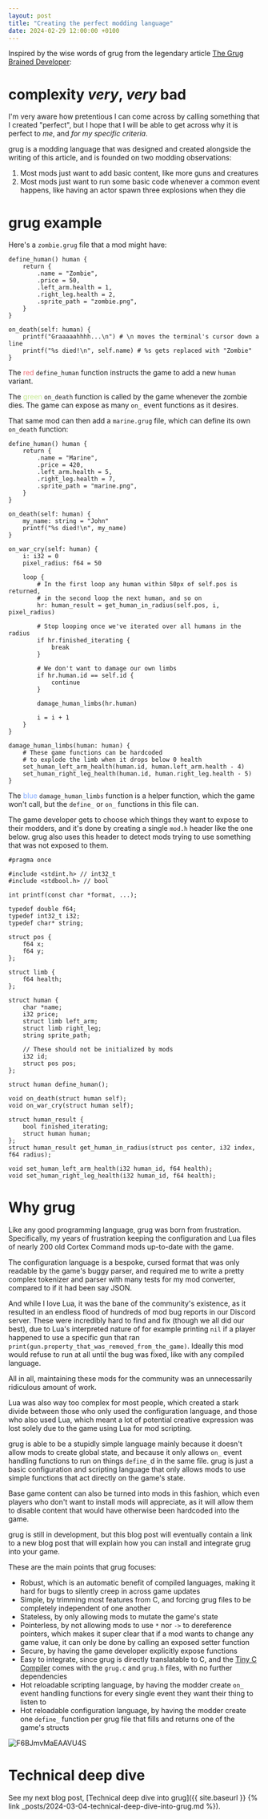 ```yaml
---
layout: post
title: "Creating the perfect modding language"
date: 2024-02-29 12:00:00 +0100
---
```


Inspired by the wise words of grug from the legendary article [The Grug Brained Developer](https://grugbrain.dev/):

# complexity _very_, _very_ bad

I'm very aware how pretentious I can come across by calling something that I created "perfect", but I hope that I will be able to get across why it is perfect to _me_, and _for my specific criteria_.

grug is a modding language that was designed and created alongside the writing of this article, and is founded on two modding observations:

1. Most mods just want to add basic content, like more guns and creatures
2. Most mods just want to run some basic code whenever a common event happens, like having an actor spawn three explosions when they die

# grug example

Here's a `zombie.grug` file that a mod might have:

```grug
define_human() human {
	return {
		.name = "Zombie",
		.price = 50,
		.left_arm.health = 1,
		.right_leg.health = 2,
		.sprite_path = "zombie.png",
	}
}

on_death(self: human) {
	printf("Graaaaahhhh...\n") # \n moves the terminal's cursor down a line
	printf("%s died!\n", self.name) # %s gets replaced with "Zombie"
}
```

The <span style="color:#f07178">red</span> `define_human` function instructs the game to add a new `human` variant.

The <span style="color:#C3E88D">green</span> `on_death` function is called by the game whenever the zombie dies. The game can expose as many `on_` event functions as it desires.

That same mod can then add a `marine.grug` file, which can define its own `on_death` function:

```grug
define_human() human {
	return {
		.name = "Marine",
		.price = 420,
		.left_arm.health = 5,
		.right_leg.health = 7,
		.sprite_path = "marine.png",
	}
}

on_death(self: human) {
	my_name: string = "John"
	printf("%s died!\n", my_name)
}

on_war_cry(self: human) {
	i: i32 = 0
	pixel_radius: f64 = 50

	loop {
		# In the first loop any human within 50px of self.pos is returned,
		# in the second loop the next human, and so on
		hr: human_result = get_human_in_radius(self.pos, i, pixel_radius)

		# Stop looping once we've iterated over all humans in the radius
		if hr.finished_iterating {
			break
		}

		# We don't want to damage our own limbs
		if hr.human.id == self.id {
			continue
		}

		damage_human_limbs(hr.human)

		i = i + 1
	}
}

damage_human_limbs(human: human) {
	# These game functions can be hardcoded
	# to explode the limb when it drops below 0 health
	set_human_left_arm_health(human.id, human.left_arm.health - 4)
	set_human_right_leg_health(human.id, human.right_leg.health - 5)
}
```

The <span style="color:#82AAFF">blue</span> `damage_human_limbs` function is a helper function, which the game won't call, but the `define_` or `on_` functions in this file can.

The game developer gets to choose which things they want to expose to their modders, and it's done by creating a single `mod.h` header like the one below. grug also uses this header to detect mods trying to use something that was not exposed to them.

```bettercpp
#pragma once

#include <stdint.h> // int32_t
#include <stdbool.h> // bool

int printf(const char *format, ...);

typedef double f64;
typedef int32_t i32;
typedef char* string;

struct pos {
	f64 x;
	f64 y;
};

struct limb {
	f64 health;
};

struct human {
	char *name;
	i32 price;
	struct limb left_arm;
	struct limb right_leg;
	string sprite_path;

	// These should not be initialized by mods
	i32 id;
	struct pos pos;
};

struct human define_human();

void on_death(struct human self);
void on_war_cry(struct human self);

struct human_result {
	bool finished_iterating;
	struct human human;
};
struct human_result get_human_in_radius(struct pos center, i32 index, f64 radius);

void set_human_left_arm_health(i32 human_id, f64 health);
void set_human_right_leg_health(i32 human_id, f64 health);
```

# Why grug

Like any good programming language, grug was born from frustration. Specifically, my years of frustration keeping the configuration and Lua files of nearly 200 old Cortex Command mods up-to-date with the game.

The configuration language is a bespoke, cursed format that was only readable by the game's buggy parser, and required me to write a pretty complex tokenizer and parser with many tests for my mod converter, compared to if it had been say JSON.

And while I love Lua, it was the bane of the community's existence, as it resulted in an endless flood of hundreds of mod bug reports in our Discord server. These were incredibly hard to find and fix (though we all did our best), due to Lua's interpreted nature of for example printing `nil` if a player happened to use a specific gun that ran `print(gun.property_that_was_removed_from_the_game)`. Ideally this mod would refuse to run at all until the bug was fixed, like with any compiled language.

All in all, maintaining these mods for the community was an unnecessarily ridiculous amount of work.

Lua was also way too complex for most people, which created a stark divide between those who only used the configuration language, and those who also used Lua, which meant a lot of potential creative expression was lost solely due to the game using Lua for mod scripting.

grug is able to be a stupidly simple language mainly because it doesn't allow mods to create global state, and because it only allows `on_` event handling functions to run on things `define_`d in the same file. grug is just a basic configuration and scripting language that only allows mods to use simple functions that act directly on the game's state.

Base game content can also be turned into mods in this fashion, which even players who don't want to install mods will appreciate, as it will allow them to disable content that would have otherwise been hardcoded into the game.

grug is still in development, but this blog post will eventually contain a link to a new blog post that will explain how you can install and integrate grug into your game.

These are the main points that grug focuses:

- Robust, which is an automatic benefit of compiled languages, making it hard for bugs to silently creep in across game updates
- Simple, by trimming most features from C, and forcing grug files to be completely independent of one another
- Stateless, by only allowing mods to mutate the game's state
- Pointerless, by not allowing mods to use `*` nor `->` to dereference pointers, which makes it super clear that if a mod wants to change any game value, it can only be done by calling an exposed setter function
- Secure, by having the game developer explicitly expose functions
- Easy to integrate, since grug is directly translatable to C, and the [Tiny C Compiler](https://en.wikipedia.org/wiki/Tiny_C_Compiler) comes with the `grug.c` and `grug.h` files, with no further dependencies
- Hot reloadable scripting language, by having the modder create `on_` event handling functions for every single event they want their thing to listen to
- Hot reloadable configuration language, by having the modder create one `define_` function per grug file that fills and returns one of the game's structs

![F6BJmvMaEAAVU4S](https://github.com/MyNameIsTrez/MyNameIsTrez.github.io/assets/32989873/8af20dd2-6ed2-4c0d-8e16-62397597283c)

# Technical deep dive

See my next blog post, [Technical deep dive into grug]({{ site.baseurl }} {% link _posts/2024-03-04-technical-deep-dive-into-grug.md %}).
